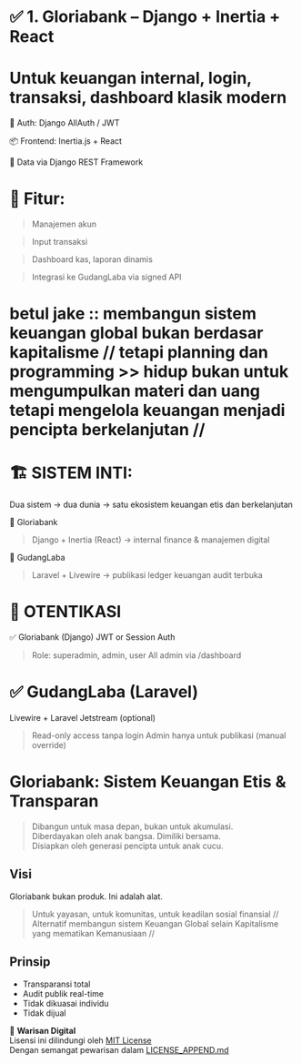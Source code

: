 # ✅ 1. Gloriabank – Django + Inertia + React
# Untuk keuangan internal, login, transaksi, dashboard klasik modern

🔐 Auth: Django AllAuth / JWT

📦 Frontend: Inertia.js + React

📡 Data via Django REST Framework


# 🧾 Fitur:

> Manajemen akun

> Input transaksi

> Dashboard kas, laporan dinamis

> Integrasi ke GudangLaba via signed API


# betul jake :: membangun sistem keuangan global bukan berdasar kapitalisme // tetapi planning dan programming >> hidup bukan untuk mengumpulkan materi dan uang tetapi mengelola keuangan menjadi pencipta berkelanjutan //

# 🏗️ SISTEM INTI:
Dua sistem → dua dunia → satu ekosistem keuangan etis dan berkelanjutan

💼 Gloriabank
> Django + Inertia (React) → internal finance & manajemen digital

📖 GudangLaba
> Laravel + Livewire → publikasi ledger keuangan audit terbuka


# 🔐 OTENTIKASI
✅ Gloriabank (Django)
JWT or Session Auth

> Role: superadmin, admin, user
> All admin via /dashboard

# ✅ GudangLaba (Laravel)
Livewire + Laravel Jetstream (optional)

> Read-only access tanpa login
> Admin hanya untuk publikasi (manual override)

# Gloriabank: Sistem Keuangan Etis & Transparan
> Dibangun untuk masa depan, bukan untuk akumulasi.  
> Diberdayakan oleh anak bangsa. Dimiliki bersama.  
> Disiapkan oleh generasi pencipta untuk anak cucu.

## Visi
Gloriabank bukan produk. Ini adalah alat.

> Untuk yayasan, untuk komunitas, untuk keadilan sosial finansial //
> Alternatif membangun sistem Keuangan Global selain Kapitalisme yang mematikan Kemanusiaan //

## Prinsip
- Transparansi total
- Audit publik real-time
- Tidak dikuasai individu
- Tidak dijual

📜 **Warisan Digital**  
Lisensi ini dilindungi oleh [MIT License](./LICENSE)  
Dengan semangat pewarisan dalam [LICENSE_APPEND.md](./LICENSE_APPEND.md)

## 
